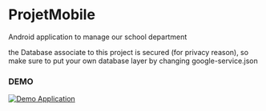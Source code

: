# ProjetMobile
Android application to manage our school department

the Database associate to this project is secured (for privacy reason), so make sure to put your own database layer by changing google-service.json

<h3>DEMO</h3>

<a href="https://youtu.be/nAzoL_A9c1Y" rel="nofollow"><img src="https://i.ytimg.com/vi/nAzoL_A9c1Y/hqdefault.jpg?sqp=-oaymwEZCPYBEIoBSFXyq4qpAwsIARUAAIhCGAFwAQ==&rs=AOn4CLA6u8y-A1w7Dnj944y-uUeCLqTyIQ" alt="Demo Application" data-canonical-src="https://youtu.be/nAzoL_A9c1Y" style="max-width:100%;"></a>
